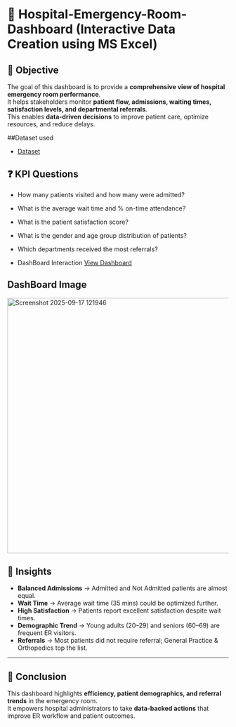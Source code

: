 # 🏥 Hospital-Emergency-Room-Dashboard (Interactive Data Creation using MS Excel)

## 📌 Objective
The goal of this dashboard is to provide a **comprehensive view of hospital emergency room performance**.  
It helps stakeholders monitor **patient flow, admissions, waiting times, satisfaction levels, and departmental referrals**.  
This enables **data-driven decisions** to improve patient care, optimize resources, and reduce delays.

##Dataset used

 - <a href="https://github.com/HimanshupwSR/Data_analysis_Dashboard/blob/main/Hospital%20Emergency%20Room%20Data.csv" >Dataset</a>

 ## ❓ KPI Questions

  - How many patients visited and how many were admitted?
  - What is the average wait time and % on-time attendance?
  - What is the patient satisfaction score?
  - What is the gender and age group distribution of patients?
  - Which departments received the most referrals?

- DashBoard Interaction <a href="https://github.com/HimanshupwSR/Data_analysis_Dashboard/blob/main/Screenshot%202025-09-17%20121946.png">View Dashboard</a>

## DashBoard Image

<img width="1449" height="582" alt="Screenshot 2025-09-17 121946" src="https://github.com/user-attachments/assets/bc7f2702-d8f4-44fc-b9c0-5eae76695088" />

## 📌 Insights
- **Balanced Admissions** → Admitted and Not Admitted patients are almost equal.  
- **Wait Time** → Average wait time (35 mins) could be optimized further.  
- **High Satisfaction** → Patients report excellent satisfaction despite wait times.  
- **Demographic Trend** → Young adults (20–29) and seniors (60–69) are frequent ER visitors.  
- **Referrals** → Most patients did not require referral; General Practice & Orthopedics top the list.  

---

## 🎯 Conclusion
This dashboard highlights **efficiency, patient demographics, and referral trends** in the emergency room.  
It empowers hospital administrators to take **data-backed actions** that improve ER workflow and patient outcomes.  

